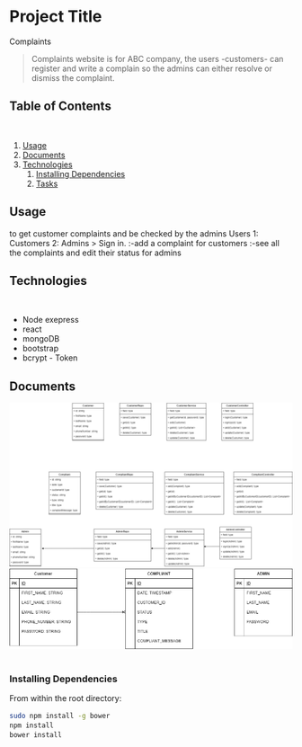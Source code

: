 # Project Title

Complaints
​

> Complaints website is for ABC company, the users -customers- can register and write a complain so the admins can either resolve or dismiss the complaint.
> ​

## Table of Contents

​

1. [Usage](#Usage)
1. [Documents](#documents)
1. [Technologies](#technologies)
   1. [Installing Dependencies](#installing-dependencies)
   1. [Tasks](#tasks)
      ​

## Usage

to get customer complaints and be checked by the admins
Users 1: Customers
2: Admins > Sign in.
:-add a complaint for customers
:-see all the complaints and edit their status for admins

## Technologies

​

- Node exepress
- react
- mongoDB
- bootstrap
- bcrypt - Token

## Documents

![alt text](https://github.com/abeer-rawash/pwc-complaint/blob/master/imgs/doc.png)
![alt text](https://github.com/abeer-rawash/pwc-complaint/blob/master/imgs/doc1.png)
​

### Installing Dependencies

From within the root directory:

```sh
sudo npm install -g bower
npm install
bower install
```
